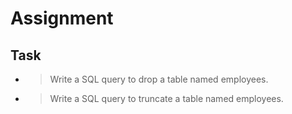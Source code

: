 # Assignment

## Task
* > Write a SQL query to drop a table named employees.
* > Write a SQL query to truncate a table named employees.
